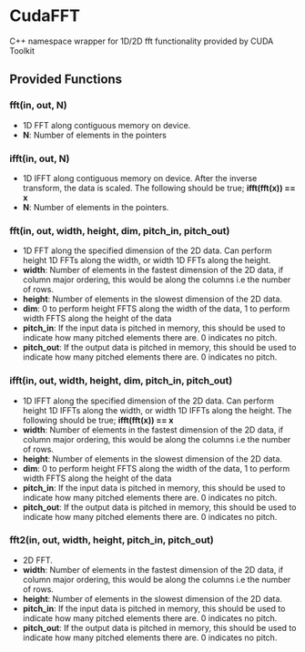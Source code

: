 # CudaFFT
C++ namespace wrapper for 1D/2D fft functionality provided by CUDA Toolkit

## Provided Functions

### fft(in, out, N)

- 1D FFT along contiguous memory on device.
- **N**: Number of elements in the pointers

### ifft(in, out, N)

- 1D IFFT along contiguous memory on device. After the inverse transform, the data is scaled. The following should be true; **ifft(fft(x)) == x**
- **N**: Number of elements in the pointers.

### fft(in, out, width, height, dim, pitch_in, pitch_out)

- 1D FFT along the specified dimension of the 2D data. Can perform height 1D FFTs along the width, or width 1D FFTs along the height.
- **width**: Number of elements in the fastest dimension of the 2D data, if column major ordering, this would be along the columns i.e the number of rows.
- **height**: Number of elements in the slowest dimension of the 2D data.
- **dim**: 0 to perform height FFTS along the width of the data, 1 to perform width FFTS along the height of the data
- **pitch_in**: If the input data is pitched in memory, this should be used to indicate how many pitched elements there are. 0 indicates no pitch.
- **pitch_out**: If the output data is pitched in memory, this should be used to indicate how many pitched elements there are. 0 indicates no pitch.

### ifft(in, out, width, height, dim, pitch_in, pitch_out)

- 1D IFFT along the specified dimension of the 2D data. Can perform height 1D IFFTs along the width, or width 1D IFFTs along the height. The following should be true; **ifft(fft(x)) == x**
- **width**: Number of elements in the fastest dimension of the 2D data, if column major ordering, this would be along the columns i.e the number of rows.
- **height**: Number of elements in the slowest dimension of the 2D data.
- **dim**: 0 to perform height FFTS along the width of the data, 1 to perform width FFTS along the height of the data
- **pitch_in**: If the input data is pitched in memory, this should be used to indicate how many pitched elements there are. 0 indicates no pitch.
- **pitch_out**: If the output data is pitched in memory, this should be used to indicate how many pitched elements there are. 0 indicates no pitch.


### fft2(in, out, width, height, pitch_in, pitch_out)

- 2D FFT.
- **width**: Number of elements in the fastest dimension of the 2D data, if column major ordering, this would be along the columns i.e the number of rows.
- **height**: Number of elements in the slowest dimension of the 2D data.
- **pitch_in**: If the input data is pitched in memory, this should be used to indicate how many pitched elements there are. 0 indicates no pitch.
- **pitch_out**: If the output data is pitched in memory, this should be used to indicate how many pitched elements there are. 0 indicates no pitch.


